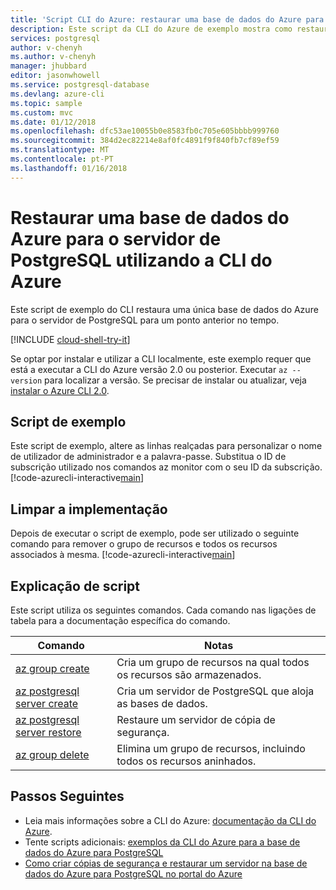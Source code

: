 ```yaml
---
title: 'Script CLI do Azure: restaurar uma base de dados do Azure para o servidor de PostgreSQL'
description: Este script da CLI do Azure de exemplo mostra como restaurar uma base de dados do Azure para o servidor de MySQL e respetivas bases de dados para um ponto anterior no tempo.
services: postgresql
author: v-chenyh
ms.author: v-chenyh
manager: jhubbard
editor: jasonwhowell
ms.service: postgresql-database
ms.devlang: azure-cli
ms.topic: sample
ms.custom: mvc
ms.date: 01/12/2018
ms.openlocfilehash: dfc53ae10055b0e8583fb0c705e605bbbb999760
ms.sourcegitcommit: 384d2ec82214e8af0fc4891f9f840fb7cf89ef59
ms.translationtype: MT
ms.contentlocale: pt-PT
ms.lasthandoff: 01/16/2018
---
```

# <a name="restore-an-azure-database-for-postgresql-server-using-azure-cli"></a>Restaurar uma base de dados do Azure para o servidor de PostgreSQL utilizando a CLI do Azure
Este script de exemplo do CLI restaura uma única base de dados do Azure para o servidor de PostgreSQL para um ponto anterior no tempo.

[!INCLUDE [cloud-shell-try-it](../../../includes/cloud-shell-try-it.md)]

Se optar por instalar e utilizar a CLI localmente, este exemplo requer que está a executar a CLI do Azure versão 2.0 ou posterior. Executar `az --version` para localizar a versão. Se precisar de instalar ou atualizar, veja [instalar o Azure CLI 2.0]( /cli/azure/install-azure-cli). 

## <a name="sample-script"></a>Script de exemplo
Este script de exemplo, altere as linhas realçadas para personalizar o nome de utilizador de administrador e a palavra-passe. Substitua o ID de subscrição utilizado nos comandos az monitor com o seu ID da subscrição.
[!code-azurecli-interactive[main](../../../cli_scripts/postgresql/backup-restore/backup-restore.sh?highlight=15-16 "Restore Azure Database for PostgreSQL.")]

## <a name="clean-up-deployment"></a>Limpar a implementação
Depois de executar o script de exemplo, pode ser utilizado o seguinte comando para remover o grupo de recursos e todos os recursos associados à mesma.
[!code-azurecli-interactive[main](../../../cli_scripts/postgresql/backup-restore/delete-postgresql.sh  "Delete the resource group.")]

## <a name="script-explanation"></a>Explicação de script
Este script utiliza os seguintes comandos. Cada comando nas ligações de tabela para a documentação específica do comando.

| **Comando** | **Notas** |
|---|---|
| [az group create](/cli/azure/group#az_group_create) | Cria um grupo de recursos na qual todos os recursos são armazenados. |
| [az postgresql server create](/cli/azure/postgresql/server#az_msql_server_create) | Cria um servidor de PostgreSQL que aloja as bases de dados. |
| [az postgresql server restore](/cli/azure/postgresql/server#az_msql_server_restore) | Restaure um servidor de cópia de segurança. |
| [az group delete](/cli/azure/group#az_group_delete) | Elimina um grupo de recursos, incluindo todos os recursos aninhados. |

## <a name="next-steps"></a>Passos Seguintes
- Leia mais informações sobre a CLI do Azure: [documentação da CLI do Azure](/cli/azure/overview).
- Tente scripts adicionais: [exemplos da CLI do Azure para a base de dados do Azure para PostgreSQL](../sample-scripts-azure-cli.md)
- [Como criar cópias de segurança e restaurar um servidor na base de dados do Azure para PostgreSQL no portal do Azure](../howto-restore-server-portal.md)
